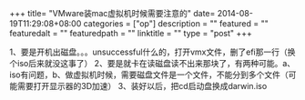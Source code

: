 +++
title= "VMware装mac虚拟机时候需要注意的"
date= 2014-08-19T11:29:08+08:00
categories = ["op"]
description = ""
featured = ""
featuredalt = ""
featuredpath = ""
linktitle = ""
type = "post"
+++

1、要是开机出磁盘。。。unsuccessful什么的，打开vmx文件，删了efi那一行（换个iso后来就没这事了）
2、要是就卡在读磁盘读不出来那块了，有两种可能。a、iso有问题，b、做虚拟机时候，需要磁盘文件是一个文件，不能分到多个文件（可能需要打开显示器的3D加速）
3、装好以后，把cd启动盘换成darwin.iso